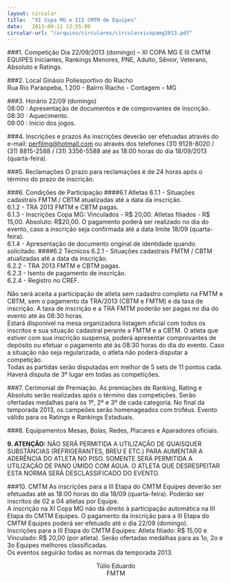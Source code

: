 ```yaml
---
layout: circular
title:  "XI Copa MG e III CMTM de Equipes"
date:   2013-09-11 13:55:00
circular-url: "/arquivo/circulares/circularxicopamg2013.pdf"
---
```


###1. Competição
Dia 22/09/2013 (domingo) – XI COPA MG E III CMTM EQUIPES Iniciantes, Rankings Menores, PNE, Adulto, Sênior, Veterano,  Absoluto e Ratings.

###2. Local
Ginásio Poliesportivo do Riacho<br/>
Rua Rio Paraopeba, 1.200 - Bairro Riacho - Contagem – MG

###3. Horário
22/09 (domingo)<br/>
08:00 : Apresentação de documentos e de comprovantes de inscrição.<br/>
08:30 : Aquecimento.<br/>
09:00 : Início dos jogos.

###4. Inscrições e prazos
As inscrições deverão ser efetuadas através do e-mail: perfilmg@hotmail.com ou através dos telefones (31) 9128-8020 / (31) 8815-2588 / (31) 3356-5588 até as 18:00 horas do dia 18/09/2013 (quarta-feira).

###5. Reclamações
O prazo para reclamações é de 24 horas após o término do prazo de inscrição.

###6. Condições de Participação
####6.1 Atletas
  6.1.1 - Situações cadastrais FMTM / CBTM atualizadas até a data da inscrição.<br/>
  6.1.2 - TRA 2013 FMTM e CBTM pagas.<br/>
  6.1.3 - Inscrições Copa MG: Vinculados - R$ 20,00. Atletas filiados - R$ 15,00. Absoluto: R$20,00. O pagamento poderá ser realizado no dia do evento, caso a inscrição seja confirmada até a data limite 18/09 (quarta-feira).<br/>
  6.1.4 - Apresentação de documento original de identidade quando solicitado.
####6.2 Técnicos
  6.2.1 - Situações cadastrais FMTM / CBTM atualizadas até a data da inscrição.<br/>
  6.2.2 - TRA 2013 FMTM e CBTM pagas.<br/>
  6.2.3 - Isento de pagamento de inscrição.<br/>
  6.2.4 - Registro no CREF.

Não será aceita a participação de atleta sem cadastro completo na FMTM e
CBTM, sem o pagamento da TRA/2013 (CBTM e FMTM) e da taxa de inscrição. A
taxa de inscrição e a TRA FMTM poderão ser pagas no dia do evento até às
08:30 horas. <br/>
Estará disponível na mesa organizadora listagem oficial com todos os inscritos e
sua situação cadastral perante a FMTM e a CBTM. O atleta que estiver com sua
inscrição suspensa, poderá apresentar comprovantes de depósito ou efetuar o
pagamento até às 08:30 horas do dia do evento. Caso a situação não seja
regularizada, o atleta não poderá disputar a competição. <br/>
Todas as partidas serão disputadas em melhor de 5 sets de 11 pontos cada.
Haverá disputa de 3º lugar em todas as competições.

###7. Cerimonial de Premiação.
As premiações de Ranking, Rating e Absoluto serão realizadas após o término das competições. Serão ofertadas medalhas para os 1º, 2º e 3º de cada categoria. No final da temporada 2013, os campeões serão homenageados com troféus. Evento válido para os Ratings e Rankings Estaduais.

###8. Equipamentos
Mesas, Bolas, Redes, Placares e Aparadores oficiais.

**9. ATENÇÃO:** NÃO SERÁ PERMITIDA A UTILIZAÇÃO DE QUAISQUER SUBSTÂNCIAS (REFRIGERANTES, BREU E ETC.) PARA AUMENTAR A
ADERÊNCIA DO ATLETA NO PISO. SOMENTE SERÁ PERMITIDA A UTILIZAÇÃO DE PANO ÚMIDO COM ÁGUA. O ATLETA QUE DESRESPEITAR ESTA NORMA SERÁ DESCLASSIFICADO DO EVENTO.

###10. CMTM
As inscrições para a III Etapa do CMTM Equipes deverão ser efetuadas até as 18:00 horas do dia 18/09 (quarta-feira). Poderão ser inscritos de 02 a 04 atletas por Equipe.<br/>
A inscrição na XI Copa MG não dá direito à participação automática na III Etapa do CMTM Equipes. O pagamento da inscrição para a III Etapa do CMTM Equipes poderá ser efetuado até o dia 22/09 (domingo). <br/>
Inscrições para a III Etapa do CMTM Equipes: Atleta filiado: R$ 15,00 e Vinculado: R$ 20,00 (por atleta). Serão ofertadas medalhas para as 1o, 2o e 3o Equipes melhores classificadas.<br/>
Os eventos seguirão todas as normas da temporada 2013.

<center>
  Túlio Eduardo <br/>
  FMTM
</center>
